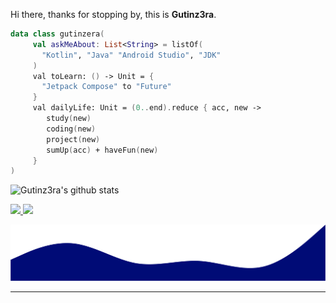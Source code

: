 Hi there, thanks for stopping by, this is **Gutinz3ra**.



```Kotlin
data class gutinzera(
     val askMeAbout: List<String> = listOf(
       "Kotlin", "Java" "Android Studio", "JDK"
     )
     val toLearn: () -> Unit = {
       "Jetpack Compose" to "Future"
     }
     val dailyLife: Unit = (0..end).reduce { acc, new ->
        study(new)
        coding(new)
        project(new)
        sumUp(acc) + haveFun(new)
     }
)
```

![Gutinz3ra's github stats](https://github-readme-stats.vercel.app/api?username=Gutinz3ra&hide=contribs,prs&count_private=true&show_icons=true)

<a href="https://github.com/Gutinz3ra">
  <img src="https://img.shields.io/github/followers/Gutinz3ra">
</a>
<a href="https://github.com/Gutinz3ra">
   <img src="https://komarev.com/ghpvc/?username=Gutinz3ra">
</a>

![bottom.png](https://raw.githubusercontent.com/iCharlesZ/FigureBed/master/img/readme-bottom.png)

---
